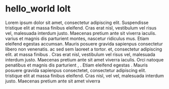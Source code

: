# hello_world lolt 
Lorem ipsum dolor sit amet, consectetur adipiscing elit. Suspendisse tristique elit at massa finibus eleifend. Cras erat nisl, vestibulum vel risus vel, malesuada interdum justo. Maecenas pretium ante sit  viverra iaculis.  varius   et magnis dis parturient montes, nascetur ridiculus mus. Etiam eleifend egestas accumsan. Mauris posuere gravida sapienpus consectetur libero non venenatis.  ac  sed sem laoreet a  tortor.
et, consectetur adipiscing elit.  at massa finibus . Cras erat nisl, vestibulum vel risus vel, malesuada interdum justo. Maecenas pretium ante sit amet viverra iaculis. Orci  natoque penatibus et magnis dis parturient ,   . Etiam eleifend egestas . Mauris posuere gravida sapienpus consectetet, consectetur adipiscing elit.  tristique elit at massa finibus eleifend. Cras  nisl,  vel vel, malesuada interdum justo. Maecenas pretium ante sit amet viverra 

